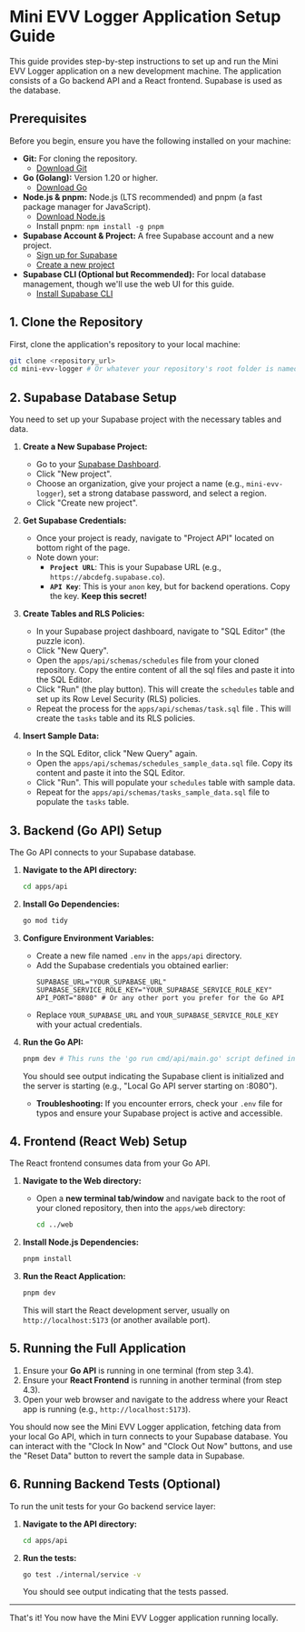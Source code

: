 # Mini EVV Logger Application Setup Guide

This guide provides step-by-step instructions to set up and run the Mini EVV Logger application on a new development machine. The application consists of a Go backend API and a React frontend. Supabase is used as the database.

## Prerequisites

Before you begin, ensure you have the following installed on your machine:

- **Git:** For cloning the repository.
  - [Download Git](https://git-scm.com/downloads)
- **Go (Golang):** Version 1.20 or higher.
  - [Download Go](https://golang.org/doc/install)
- **Node.js & pnpm:** Node.js (LTS recommended) and pnpm (a fast package manager for JavaScript).
  - [Download Node.js](https://nodejs.org/en/download/)
  - Install pnpm: `npm install -g pnpm`
- **Supabase Account & Project:** A free Supabase account and a new project.
  - [Sign up for Supabase](https://supabase.com/dashboard/sign-up)
  - [Create a new project](https://supabase.com/dashboard/projects)
- **Supabase CLI (Optional but Recommended):** For local database management, though we'll use the web UI for this guide.
  - [Install Supabase CLI](https://supabase.com/docs/guides/cli)

## 1. Clone the Repository

First, clone the application's repository to your local machine:

```bash
git clone <repository_url>
cd mini-evv-logger # Or whatever your repository's root folder is named
```

## 2. Supabase Database Setup

You need to set up your Supabase project with the necessary tables and data.

1.  **Create a New Supabase Project:**
    - Go to your [Supabase Dashboard](https://supabase.com/dashboard/projects).
    - Click "New project".
    - Choose an organization, give your project a name (e.g., `mini-evv-logger`), set a strong database password, and select a region.
    - Click "Create new project".

2.  **Get Supabase Credentials:**
    - Once your project is ready, navigate to "Project API" located on bottom right of the page.
    - Note down your:
      - **`Project URL`**: This is your Supabase URL (e.g., `https://abcdefg.supabase.co`).
      - **`API Key`**: This is your `anon` key, but for backend operations. Copy the key. **Keep this secret!**

3.  **Create Tables and RLS Policies:**
    - In your Supabase project dashboard, navigate to "SQL Editor" (the puzzle icon).
    - Click "New Query".
    - Open the `apps/api/schemas/schedules` file from your cloned repository. Copy the entire content of all the sql files and paste it into the SQL Editor.
    - Click "Run" (the play button). This will create the `schedules` table and set up its Row Level Security (RLS) policies.
    - Repeat the process for the `apps/api/schemas/task.sql` file . This will create the `tasks` table and its RLS policies.

4.  **Insert Sample Data:**
    - In the SQL Editor, click "New Query" again.
    - Open the `apps/api/schemas/schedules_sample_data.sql` file. Copy its content and paste it into the SQL Editor.
    - Click "Run". This will populate your `schedules` table with sample data.
    - Repeat for the `apps/api/schemas/tasks_sample_data.sql` file to populate the `tasks` table.

## 3. Backend (Go API) Setup

The Go API connects to your Supabase database.

1.  **Navigate to the API directory:**

    ```bash
    cd apps/api
    ```

2.  **Install Go Dependencies:**

    ```bash
    go mod tidy
    ```

3.  **Configure Environment Variables:**
    - Create a new file named `.env` in the `apps/api` directory.
    - Add the Supabase credentials you obtained earlier:
      ```
      SUPABASE_URL="YOUR_SUPABASE_URL"
      SUPABASE_SERVICE_ROLE_KEY="YOUR_SUPABASE_SERVICE_ROLE_KEY"
      API_PORT="8080" # Or any other port you prefer for the Go API
      ```
    - Replace `YOUR_SUPABASE_URL` and `YOUR_SUPABASE_SERVICE_ROLE_KEY` with your actual credentials.

4.  **Run the Go API:**

    ```bash
    pnpm dev # This runs the 'go run cmd/api/main.go' script defined in package.json
    ```

    You should see output indicating the Supabase client is initialized and the server is starting (e.g., "Local Go API server starting on :8080").
    - **Troubleshooting:** If you encounter errors, check your `.env` file for typos and ensure your Supabase project is active and accessible.

## 4. Frontend (React Web) Setup

The React frontend consumes data from your Go API.

1.  **Navigate to the Web directory:**
    - Open a **new terminal tab/window** and navigate back to the root of your cloned repository, then into the `apps/web` directory:
      ```bash
      cd ../web
      ```

2.  **Install Node.js Dependencies:**

    ```bash
    pnpm install
    ```

3.  **Run the React Application:**
    ```bash
    pnpm dev
    ```
    This will start the React development server, usually on `http://localhost:5173` (or another available port).

## 5. Running the Full Application

1.  Ensure your **Go API** is running in one terminal (from step 3.4).
2.  Ensure your **React Frontend** is running in another terminal (from step 4.3).
3.  Open your web browser and navigate to the address where your React app is running (e.g., `http://localhost:5173`).

You should now see the Mini EVV Logger application, fetching data from your local Go API, which in turn connects to your Supabase database. You can interact with the "Clock In Now" and "Clock Out Now" buttons, and use the "Reset Data" button to revert the sample data in Supabase.

## 6. Running Backend Tests (Optional)

To run the unit tests for your Go backend service layer:

1.  **Navigate to the API directory:**
    ```bash
    cd apps/api
    ```
2.  **Run the tests:**
    ```bash
    go test ./internal/service -v
    ```
    You should see output indicating that the tests passed.

---

That's it! You now have the Mini EVV Logger application running locally.
